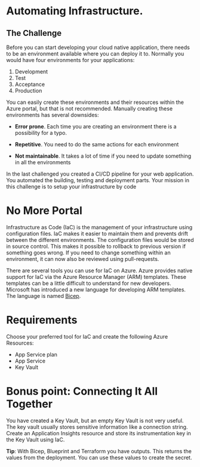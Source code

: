 # Automating Infrastructure.



## The Challenge

Before you can start developing your cloud native application, there needs to be an environment available where you can deploy it to.
Normally you would have four environments for your applications:

1. Development
2. Test
3. Acceptance
4. Production



You can easily create these environments and their resources within the Azure portal, but that is not recommended. Manually creating these 
environments has several downsides:

- **Error prone**. Each time you are creating an environment there is a possibility for a typo.

- **Repetitive**. You need to do the same actions for each environment

- **Not maintainable**. It takes a lot of time if you need to update something in all the environments

  

In the last challenged you created a CI/CD pipeline for your web application. You automated the building, testing and deployment parts. 
Your mission in this challenge is to setup your infrastructure by code

# 

# No More Portal

Infrastructure as Code (IaC) is the management of your infrastructure using configuration files. IaC makes it easier to maintain them and 
prevents drift between the different environments. The configuration files would be stored in source control. This makes it possible to 
rollback to previous version if something goes wrong. If you need to change something within an environment, it can now also be reviewed using pull-requests.



There are several tools you can use for IaC on Azure. Azure provides native support for IaC via the Azure Resource Manager (ARM) templates. 
These templates can be a little difficult to understand for new developers. Microsoft has introduced a new language for developing ARM templates. 
The language is named [Bicep](https://docs.microsoft.com/en-us/azure/azure-resource-manager/templates/bicep-overview	"Bicep Documentation").

# 

# Requirements

Choose your preferred tool for IaC and create the following Azure Resources:

- App Service plan
- App Service
- Key Vault



# Bonus point: Connecting It All Together

You have created a Key Vault, but an empty Key Vault is not very useful. The key vault usually stores sensitive information like a connection string. Create an Application Insights resource and store its instrumentation key in the Key Vault using IaC.



**Tip**: With Bicep, Blueprint and Terraform you have outputs. This returns the values from the deployment. You can use these values to create the secret.
